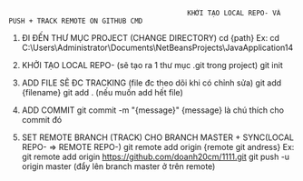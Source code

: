                                                 KHỞI TẠO LOCAL REPO- VÀ PUSH + TRACK REMOTE ON GITHUB CMD
																								
1. ĐI ĐẾN THƯ MỤC PROJECT (CHANGE DIRECTORY)
	cd {path}
	Ex: cd C:\Users\Administrator\Documents\NetBeansProjects\JavaApplication14
	
2.	KHỞI TẠO LOCAL REPO- (sẽ tạo ra 1 thư mục .git trong project)
	git init
	
3.	ADD FILE SẼ ĐC TRACKING (file đc theo dõi khi có chỉnh sửa)
	git add {filename}
	git add . (nếu muốn add hết file)
	
4. ADD COMMIT
	git commit -m "{message}"
	{message} là chú thích cho commit đó
	
5. SET REMOTE BRANCH (TRACK) CHO BRANCH MASTER + SYNC(LOCAL REPO- => REMOTE REPO-)
	git remote add origin {remote git andress}
	Ex: git remote add origin https://github.com/doanh20cm/1111.git
	git push -u origin master (đẩy lên branch master ở trên remote)
	
	
